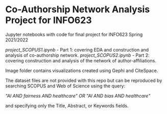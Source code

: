 # Co-Authorship Network Analysis Project for INFO623

Jupyter notebooks with code for final project for INFO623 Spring 2021/2022

*project_SCOPUS1.ipynb* - Part 1: covering EDA and construction and analysis of co-authorship network.
*project_SCOPUS2.ipynb* - Part 2: covering construction and analysis of the network of author-affiliations.

Image folder contains visualizations created using Gephi and CiteSpace.

The dataset files are not provided with this repo but can be reproduced by searching SCOPUS and Web of Science using the query:

*"AI AND fairness AND healthcare" OR "AI AND bias AND healthcare"*
 
and specifying only the Title, Abstract, or Keywords fields.